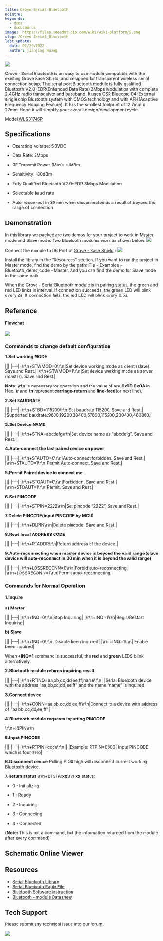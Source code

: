 ```yaml
---
title: Grove Serial Bluetooth
nointro:
keywords:
  - docs
  - docusaurus
image:  https://files.seeedstudio.com/wiki/wiki-platform/S.png
slug: /Grove-Serial_Bluetooth
last_update:
  date: 01/29/2022
  author: jianjing Huang
---
```



![](https://files.seeedstudio.com/wiki/Grove-Serial_Bluetooth/img/Twigbt00.jpg)

Grove - Serial Bluetooth is an easy to use module compatible with the existing Grove Base Shield, and designed for transparent wireless serial connection setup. The serial port Bluetooth module is fully qualified Bluetooth V2.0+EDR(Enhanced Data Rate) 2Mbps Modulation with complete 2.4GHz radio transceiver and baseband. It uses CSR Bluecore 04-External single chip Bluetooth system with CMOS technology and with AFH(Adaptive Frequency Hopping Feature). It has the smallest footprint of 12.7mm x 27mm. Hope it will simplify your overall design/development cycle.

Model:[WLS31746P](https://www.seeedstudio.com/depot/grove-serial-bluetooth-p-795.html?cPath=139_142)

## Specifications ##

- Operating Voltage: 5.0VDC

- Data Rate: 2Mbps

- RF Transmit Power (Max): +4dBm

- Sensitivity: -80dBm

- Fully Qualified Bluetooth V2.0+EDR 3Mbps Modulation

- Selectable baud rate

- Auto-reconnect in 30 min when disconnected as a result of beyond the range of connection

## Demonstration ##

In this library we packed are two demos for your project to work in Master mode and Slave mode.
Two Bluetooth modules work as shown below:
![](https://files.seeedstudio.com/wiki/Grove-Serial_Bluetooth/img/Bluetooth-1.jpg)

Connect the module to D6 Port of [Grove - Base Shield](https://seeeddoc.github.io/Grove-Base_Shield/) :
![](https://files.seeedstudio.com/wiki/Grove-Serial_Bluetooth/img/Grove-Serial-Bluetooth.JPG)

Install the library in the "Resources" section. If you want to run the project in Master mode, find the demo by the path: File - Examples - Bluetooth_demo_code - Master. And you can find the demo for Slave mode in the same path.

When the Grove - Serial Bluetooth module is in pairing status, the green and red LED links in interval. If connection succeeds, the green LED will blink every 2s. If connection fails, the red LED will blink every 0.5s.

## Reference ##

#### Flowchat ####

![](https://files.seeedstudio.com/wiki/Grove-Serial_Bluetooth/img/Bluetooth-2.jpg)

### Commands to change default configuration ###

**1.Set working MODE**

|||
|---|
 |\r\n+STWMOD=0\r\n|Set device working mode as client (slave). Save and Rest.|
 |\r\n+STWMOD=1\r\n|Set device working mode as server (master). Save and Rest.|

**Note:** **\r\n** is necessary for operation and the value of are **0x0D 0x0A** in Hex. **\r** and **\n** represent **carriage-return** and **line-feed**(or next line),

**2.Set BAUDRATE**

|||
|---|
 |\r\n+STBD=115200\r\n|Set baudrate 115200. Save and Rest.|
 |Supported baudrate:9600,19200,38400,57600,115200,230400,460800.|

**3.Set Device NAME**

|||
|---|
 |\r\n+STNA=abcdefg\r\n|Set device name as “abcdefg”. Save and Rest.|

**4.Auto-connect the last paired device on power**

|||
|---|
 |\r\n+STAUTO=0\r\n|Auto-connect forbidden. Save and Rest.|
 |\r\n+STAUTO=1\r\n|Permit Auto-connect. Save and Rest.|

**5.Permit Paired device to connect me**

|||
|---|
 |\r\n+STOAUT=0\r\n|Forbidden. Save and Rest.|
 |\r\n+STOAUT=1\r\n|Permit. Save and Rest.|

**6.Set PINCODE**

|||
|---|
 |\r\n+STPIN=2222\r\n|Set pincode “2222”, Save and Rest.|

**7.Delete PINCODE(input PINCODE by MCU)**

|||
|---|
 |\r\n+DLPIN\r\n|Delete pincode. Save and Rest.|

**8.Read local ADDRESS CODE**

|||
|---|
 |\r\n+RTADDR\r\n|Return address of the device.|

**9.Auto-reconnecting when master device is beyond the valid range (slave device will auto-reconnect in 30 min when it is beyond the valid range)**

|||
|---|
 |\r\n+LOSSRECONN=0\r\n|Forbid auto-reconnecting.|
 |\r\n+LOSSRECONN=1\r\n|Permit auto-reconnecting.|

###  Commands for Normal Operation ###

#### 1.Inquire

**a) Master**

|||
|---|
 |\r\n+INQ=0\r\n|Stop Inquiring|
 |\r\n+INQ=1\r\n|Begin/Restart Inquiring|

**b) Slave**

|||
|---|
|\r\n+INQ=0\r\n |Disable been inquired|
|\r\n+INQ=1\r\n| Enable been inquired|

When **+INQ=1** command is successful, the  **red**  and **green** LEDS blink alternatively.

**2.Bluetooth module returns inquiring result**

|||
|---|
 |\r\n+RTINQ=aa,bb,cc,dd,ee,ff;name\r\n|
 |Serial Bluetooth device with the address “aa,bb,cc,dd,ee,ff” and the name “name” is inquired|

**3.Connect device**

|||
|---|
 |\r\n+CONN=aa,bb,cc,dd,ee,ff\r\n|Connect to a device with address of "aa,bb,cc,dd,ee,ff”|

**4.Bluetooth module requests inputting PINCODE**

\r\n+INPIN\r\n

**5.Input PINCODE**

|||
|---|
 |\r\n+RTPIN=code\r\n||
 |Example: RTPIN=0000| Input PINCODE which is four zero|

**6.Disconnect device** Pulling PIO0 high will disconnect current working Bluetooth device.

**7.Return status** \r\n+BTSTA:**xx**\r\n
**xx** status:

- 0 - Initializing

- 1 - Ready

- 2 - Inquiring

- 3 - Connecting

- 4 - Connected

(**Note:** This is not a command, but the information returned from the module after every command)

## Schematic Online Viewer

<div className="altium-ecad-viewer" data-project-src="res/Grove-Serial_Bluetooth_eagle_file.zip" style={{borderRadius: '0px 0px 4px 4px', height: 500, borderStyle: 'solid', borderWidth: 1, borderColor: 'rgb(241, 241, 241)', overflow: 'hidden', maxWidth: 1280, maxHeight: 700, boxSizing: 'border-box'}}>
</div>

## Resources ##

- [Serial Bluetooth Library](https://files.seeedstudio.com/wiki/Grove-Serial_Bluetooth/res/Bluetooth_demo_code.zip)
- [Serial Bluetooth Eagle File](https://files.seeedstudio.com/wiki/Grove-Serial_Bluetooth/res/Grove-Serial_Bluetooth_eagle_file.zip)
- [Bluetooth Software instruction](https://files.seeedstudio.com/wiki/Grove-Serial_Bluetooth/res/Bluetooth_Software_Instruction.pdf)
- [Bluetooth - module Datasheet](https://files.seeedstudio.com/wiki/Grove-Serial_Bluetooth/res/Bluetooth_module.pdf)

## Tech Support

Please submit any technical issue into our [forum](https://forum.seeedstudio.com/). <br />
<p style={{textAlign: 'center'}}><a href="https://www.seeedstudio.com/act-4.html?utm_source=wiki&utm_medium=wikibanner&utm_campaign=newproducts" target="_blank"><img src="https://files.seeedstudio.com/wiki/Wiki_Banner/new_product.jpg" /></a></p>
